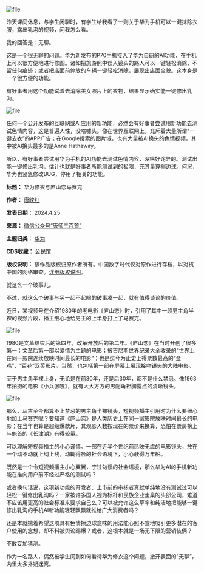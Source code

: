 ![file](https://chinadigitaltimes.net/chinese/files/2024/04/image-1714036964293.png)


昨天课间休息，与学生闲聊时，有学生给我看了一则关于华为手机可以一键抹除衣服，露出乳沟的视频，问我怎么看。  

我的回答是：无聊。


这是一个很无聊的问题。华为新发布的P70手机接入了华为自研的AI功能，在手机上可以很方便地进行修图。诸如把旅游照中误入镜头的路人可以一键轻松消除，不留任何痕迹；或者把店面前停放的车辆一键轻松消除，展现出店面全貌。这本身是一个很方便的功能。


有好事者用这个功能试着去消除美女照片上的衣物，结果显示确实能一键修出乳沟。


![file](https://chinadigitaltimes.net/chinese/files/2024/04/image-1714037053271.png)


任何一个公开发布的互联网或AI应用的新功能，必然会有好事者尝试用新功能去测试色情内容，这是普遍人性，没啥噱头。像在世界互联网上，充斥着大量所谓“一键去衣”的APP广告；在Google搜索的图片域，也有大量被AI换头的色情视频，其中被AI换头最多的是Anne Hathaway。


所以，有好事者尝试用华为手机的AI功能去测试色情内容，没啥好诧异的。测试出能一键修出乳沟，估计也就是好事者所能测试到的极限，充其量算擦边球。何况，华为也紧急修改BUG，停用了相关的功能。




**标题：** 华为修衣与庐山恋马赛克  

**作者：** [唐映红](https://chinadigitaltimes.net/space/唐师三百首)  

**发表日期：** 2024.4.25  

**来源：** [微信公众号“唐师三百首”](https://web.archive.org/web/https://mp.weixin.qq.com/s/0KZgheMiBns6kDTorYj8qQ)  

**主题归类：** [华为](https://chinadigitaltimes.net/space/华为)  

**CDS收藏：** [公民馆](https://chinadigitaltimes.net/space/%E5%85%AC%E6%B0%91%E9%A6%86)  

**版权说明：** 该作品版权归原作者所有。中国数字时代仅对原作进行存档，以对抗中国的网络审查。[详细版权说明](https://chinadigitaltimes.net/chinese/copyright)。


就这么一个破事儿。


不过，就这么个破事与另一起不起眼的破事凑一起，就有值得谈论的价值。


近日，某视频号在介绍1980年的老电影《庐山恋》时，引用了其中一段男主角半裸的视频片段，播主细心地给男主的上半身打上了马赛克。


![file](https://chinadigitaltimes.net/chinese/files/2024/04/image-1714037066837.png)


1980是文革结束后的第四年，改革开放后的第二年。《庐山恋》在当时开创了很多第一：文革后第一部以爱情为主题的电影；被吉尼斯世界纪录大全收录的“世界上在同一影院连续放映时间最长的电影”；也是迄今为止史上得票数最高的“金鸡”、“百花”双奖影片。当然，也包括第一部在屏幕上展现接吻镜头的大陆电影。 


至于男主角半裸上身，无论是在前30年，还是后30年，都不是什么禁忌。像1963年拍摄的电影《小兵张嘎》，就有大大方方的男配角袒胸露点的清晰镜头。


![file](https://chinadigitaltimes.net/chinese/files/2024/04/image-1714037078810.png)


那么，从古至今都算不上禁忌的男主角半裸镜头，短视频播主引用时为什么要细心地加上马赛克呢？要知道《庐山恋》是人类历史上在同一家影院放映时间最长的电影；在当年也算是超级爆款片，其观影人数按现在的票价来换算，恐怕在票房榜上与魁首的《长津湖》有得较量。


可以理解短视频播主的小心谨慎。一部在近半个世纪前热映无虞的电影镜头，放在一个动不动就上纲上线，动辄得咎的社会语境下，小心驶得万年船。


既然是一个令短视频播主小心翼翼，宁过勿误的社会语境，那么华为AI的手机新功能在推向用户前不经过严格的测试吗？


或者换句话说，这项新功能的开发者、上市前的审核者真就单纯地没有测试过可以轻松一键修出乳沟吗？一家被许多国人视为标杆和民族企业圭臬的头部公司，难道不应该用更高的社会标准来要求自己么？可以被允许这么草率和纯洁地把能够一键修出乳沟的手机AI新功能轻轻飘飘就推给广大消费者吗？


还是本就揣着希望这项具有色情擦边球意味的用法能心照不宣地吸引更多潜在的客户使用的念想，却不料被舆论踢爆？或者，这根本就是一场无下限的营销伎俩？


不敢妄加猜测。


作为一名路人，偶然被学生问到如何看待华为修衣这个问题，掀开表面的“无聊”，内里太多扑朔迷离。

